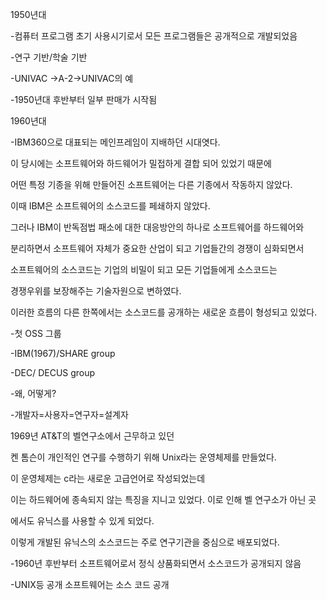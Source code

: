 1950년대

-컴퓨터 프로그램 초기 사용시기로서 모든 프로그램들은 공개적으로 개발되었음

-연구 기반/학술 기반

-UNIVAC -&gt;A-2-&gt;UNIVAC의 예

-1950년대 후반부터 일부 판매가 시작됨

1960년대

-IBM360으로 대표되는 메인프레임이 지배하던 시대엿다.

이 당시에는 소프트웨어와 하드웨어가 밀접하게 결합 되어 있었기 때문에

어떤 특정 기종을 위해 만들어진 소프트웨어는 다른 기종에서 작동하지 않았다.

이때 IBM은 소프트웨어의 소스코드를 페쇄하지 않았다.

그러나 IBM이 반독점법 패소에 대한 대응방안의 하나로 소프트웨어를 하드웨어와

분리하면서 소프트웨어 자체가 중요한 산업이 되고 기업들간의 경쟁이 심화되면서

소프트웨어의 소스코드는 기업의 비밀이 되고 모든 기업들에게 소스코드는

경쟁우위를 보장해주는 기술자원으로 변하였다.

이러한 흐름의 다른 한쪽에서는 소스코드를 공개하는 새로운 흐름이 형성되고 있었다.

-첫 OSS 그룹

-IBM\(1967\)/SHARE group

-DEC/ DECUS group

-왜, 어떻게?

-개발자=사용자=연구자=설계자

1969년 AT&T의 벨연구소에서 근무하고 있던

켄 톰슨이 개인적인 연구를 수행하기 위해 Unix라는 운영체제를 만들었다.

이 운영체제는 c라는 새로운 고급언어로 작성되었는데

이는 하드웨어에 종속되지 않는 특징을 지니고 있었다. 이로 인해 벨 연구소가 아닌 곳

에서도 유닉스를 사용할 수 있게 되었다.

이렇게 개발된 유닉스의 소스코드는 주로 연구기관을 중심으로 배포되었다.

-1960년 후반부터 소프트웨어로서 정식 상품화되면서 소스코드가 공개되지 않음

-UNIX등 공개 소프트웨어는 소스 코드 공개



